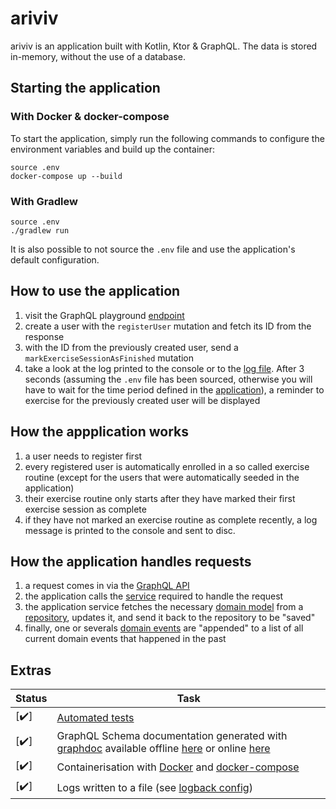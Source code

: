 # ariviv

ariviv is an application built with Kotlin, Ktor & GraphQL. The data is stored in-memory, without the use of a database.

## Starting the application

### With Docker & docker-compose

To start the application, simply run the following commands to configure the environment variables and build up the container:
```
source .env
docker-compose up --build
```

### With Gradlew
```
source .env
./gradlew run
```
It is also possible to not source the `.env` file and use the application's default configuration.

## How to use the application
1. visit the GraphQL playground [endpoint](http://localhost:8080/graphql) 
2. create a user with the `registerUser` mutation and fetch its ID from the response
3. with the ID from the previously created user, send a `markExerciseSessionAsFinished` mutation
4. take a look at the log printed to the console or to the [log file](log/ariviv.log). After 3 seconds (assuming the `.env` file has been sourced, otherwise you will have to wait for the time period defined in the [application](src/main/kotlin/com/ryanzidago/Application.kt)), a reminder to exercise for the previously created user will be displayed

## How the appplication works
1. a user needs to register first
2. every registered user is automatically enrolled in a so called exercise routine (except for the users that were automatically seeded in the application)
3. their exercise routine only starts after they have marked their first exercise session as complete
4. if they have not marked an exercise routine as complete recently, a log message is printed to the console and sent to disc.

## How the application handles requests
1. a request comes in via the [GraphQL API](src/main/kotlin/com/ryanzidago/ariviv/graphql/GraphQLSchema.kt)
2. the application calls the [service](src/main/kotlin/com/ryanzidago/ariviv/application_services) required to handle the request
3. the application service fetches the necessary [domain model](src/main/kotlin/com/ryanzidago/ariviv/domain_models) from a [repository](src/main/kotlin/com/ryanzidago/ariviv/repositories), updates it, and send it back to the repository to be "saved"
4. finally, one or severals [domain events](src/main/kotlin/com/ryanzidago/ariviv/domain_events/DomainEvent.kt) are "appended" to a list of all current domain events that happened in the past

## Extras

|Status|Task|
|-|-|
[:heavy_check_mark:] | [Automated tests](src/test/kotlin/com/ryanzidago)
[:heavy_check_mark:] | GraphQL Schema documentation generated with [graphdoc](https://github.com/2fd/graphdoc#static-page-generator-for-documenting-graphql-schema) available offline [here](src/main/resources/graphql/doc) or online [here](http://localhost:8080/graphql/doc/index.html)
[:heavy_check_mark:] | Containerisation with [Docker](Dockerfile) and [docker-compose](docker-compose.yml)
[:heavy_check_mark:] | Logs written to a file (see [logback config](src/main/resources/logback.xml))

